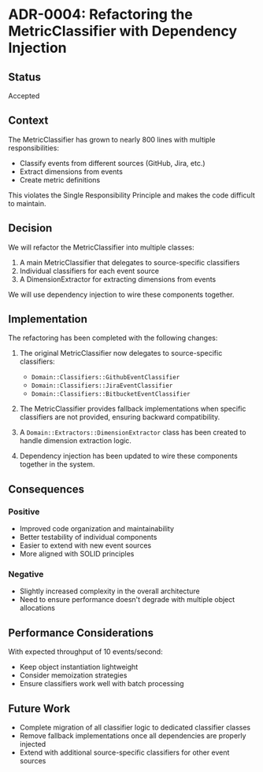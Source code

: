 # ADR-0004: Refactoring the MetricClassifier with Dependency Injection

## Status
Accepted

## Context
The MetricClassifier has grown to nearly 800 lines with multiple responsibilities:
- Classify events from different sources (GitHub, Jira, etc.)
- Extract dimensions from events
- Create metric definitions

This violates the Single Responsibility Principle and makes the code difficult to maintain.

## Decision
We will refactor the MetricClassifier into multiple classes:
1. A main MetricClassifier that delegates to source-specific classifiers
2. Individual classifiers for each event source
3. A DimensionExtractor for extracting dimensions from events

We will use dependency injection to wire these components together.

## Implementation
The refactoring has been completed with the following changes:

1. The original MetricClassifier now delegates to source-specific classifiers:
   - `Domain::Classifiers::GithubEventClassifier`
   - `Domain::Classifiers::JiraEventClassifier`
   - `Domain::Classifiers::BitbucketEventClassifier`
   
2. The MetricClassifier provides fallback implementations when specific classifiers are not provided, ensuring backward compatibility.

3. A `Domain::Extractors::DimensionExtractor` class has been created to handle dimension extraction logic.

4. Dependency injection has been updated to wire these components together in the system.

## Consequences
### Positive
- Improved code organization and maintainability
- Better testability of individual components
- Easier to extend with new event sources
- More aligned with SOLID principles

### Negative
- Slightly increased complexity in the overall architecture
- Need to ensure performance doesn't degrade with multiple object allocations

## Performance Considerations
With expected throughput of 10 events/second:
- Keep object instantiation lightweight
- Consider memoization strategies
- Ensure classifiers work well with batch processing

## Future Work
- Complete migration of all classifier logic to dedicated classifier classes
- Remove fallback implementations once all dependencies are properly injected
- Extend with additional source-specific classifiers for other event sources